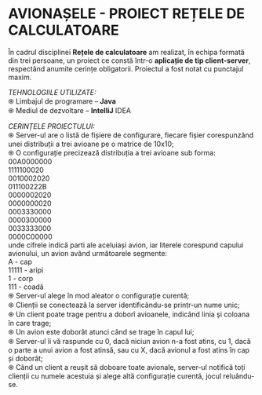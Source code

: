 # AVIONAȘELE - PROIECT REȚELE DE CALCULATOARE 

În cadrul disciplinei **Rețele de calculatoare** am realizat, în echipa formată din trei persoane, un proiect ce constă într-o **aplicație de tip client-server**, respectând anumite cerințe obligatorii. Proiectul a fost notat cu punctajul maxim.

*TEHNOLOGIILE UTILIZATE:* <br />
֍ Limbajul de programare – **Java** <br />
֍ Mediul de dezvoltare – **IntelliJ** IDEA <br />


*CERINȚELE PROIECTULUI:* <br />
֍	Server-ul are o listă de fișiere de configurare, fiecare fișier corespunzând unei distribuții a trei avioane pe o matrice de 10x10; <br />
֍	O configurație precizează distribuția a trei avioane sub forma: <br />
00A0000000 <br />
1111100020 <br />
0010002020 <br />
011100222B <br />
0000002020 <br />
0000000020 <br />
0003330000 <br />
0000300000 <br />
0033333000 <br />
0000C00000 <br />
unde cifrele indică parti ale aceluiași avion, iar literele corespund capului avionului, un avion având următoarele segmente: <br />
A - cap <br />
11111 - aripi <br />
1 - corp <br />
111 - coadă <br />
֍	Server-ul alege în mod aleator o configurație curentă; <br />
֍	Clienții se conectează la server identificându-se printr-un nume unic; <br />
֍	Un client poate trage pentru a doborî avioanele, indicând linia și coloana în care trage; <br />
֍	Un avion este doborât atunci când se trage în capul lui; <br />
֍	Server-ul îi vă raspunde cu 0, dacă niciun avion n-a fost atins, cu 1, dacă o parte a unui avion a fost atinsă, sau cu X, dacă avionul a fost atins în cap și doborât; <br />
֍	Când un client a reușit să doboare toate avionale, server-ul notifică toți clienții cu numele acestuia și alege altă configurație curentă, jocul reluându-se. <br />

